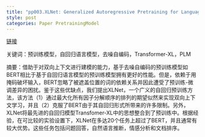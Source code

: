```yaml
---
title: "pp003.XLNet: Generalized Autoregressive Pretraining for Language Understanding"
style: post
categories: Paper PretrainingModel
---
```


[链接](https://arxiv.org/pdf/1906.08237.pdf)

关键词：预训练模型，自回归语言模型，去噪自编码，Transformer-XL，PLM

摘要：借助于对双向上下文进行建模的能力，基于去噪自编码的预训练模型如BERT相比于基于自回归语言模型的预训练模型拥有更好的性能。但是，依赖于用掩码破坏输入，BERT忽略了被遮盖位置的词的依赖关系并因此遭受了预训练-微调差异的困扰。鉴于这些优缺点，我们提出XLNet，一个广义的自回归预训练方法，该方法（1）通过最大化所有因子分解顺序的排列的期望似然来实现双向上下文学习，并且（2）克服了BERT由于其自回归形式所带来的许多限制。另外，XLNet将最先进的自回归模型Transfomer-XL中的思想整合到了预训练中。根据经验，在可比较的实验设置下，XLNet在多达20个任务上超过了BERT，并且通常有较大优势。这些任务包括问题回答，自然语言推断，情感分析和文档排序。
